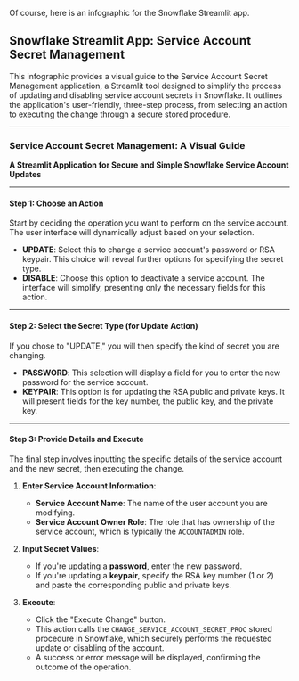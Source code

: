 Of course, here is an infographic for the Snowflake Streamlit app.

## Snowflake Streamlit App: Service Account Secret Management

This infographic provides a visual guide to the Service Account Secret Management application, a Streamlit tool designed to simplify the process of updating and disabling service account secrets in Snowflake. It outlines the application's user-friendly, three-step process, from selecting an action to executing the change through a secure stored procedure.

---

### **Service Account Secret Management: A Visual Guide**

**A Streamlit Application for Secure and Simple Snowflake Service Account Updates**

---

#### **Step 1: Choose an Action**

Start by deciding the operation you want to perform on the service account. The user interface will dynamically adjust based on your selection.

* **UPDATE**: Select this to change a service account's password or RSA keypair. This choice will reveal further options for specifying the secret type.
* **DISABLE**: Choose this option to deactivate a service account. The interface will simplify, presenting only the necessary fields for this action.

---

#### **Step 2: Select the Secret Type (for Update Action)**

If you chose to "UPDATE," you will then specify the kind of secret you are changing.

* **PASSWORD**: This selection will display a field for you to enter the new password for the service account.
* **KEYPAIR**: This option is for updating the RSA public and private keys. It will present fields for the key number, the public key, and the private key.

---

#### **Step 3: Provide Details and Execute**

The final step involves inputting the specific details of the service account and the new secret, then executing the change.

1.  **Enter Service Account Information**:
    * **Service Account Name**: The name of the user account you are modifying.
    * **Service Account Owner Role**: The role that has ownership of the service account, which is typically the `ACCOUNTADMIN` role.

2.  **Input Secret Values**:
    * If you're updating a **password**, enter the new password.
    * If you're updating a **keypair**, specify the RSA key number (1 or 2) and paste the corresponding public and private keys.

3.  **Execute**:
    * Click the "Execute Change" button.
    * This action calls the `CHANGE_SERVICE_ACCOUNT_SECRET_PROC` stored procedure in Snowflake, which securely performs the requested update or disabling of the account.
    * A success or error message will be displayed, confirming the outcome of the operation.